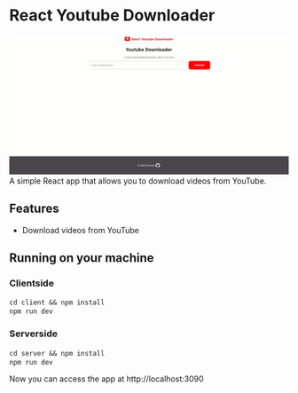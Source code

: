 # React Youtube Downloader

<img src="./images/capture.gif" width="720px"></img>
A simple React app that allows you to download videos from YouTube.

## Features

- Download videos from YouTube

## Running on your machine

### Clientside

    cd client && npm install
    npm run dev

### Serverside

    cd server && npm install
    npm run dev

Now you can access the app at http://localhost:3090
